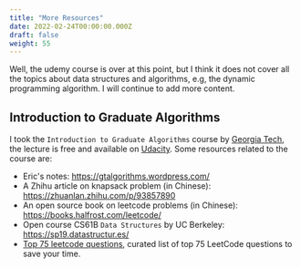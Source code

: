 ```yaml
---
title: "More Resources"
date: 2022-02-24T00:00:00.000Z
draft: false
weight: 55
---
```


Well, the udemy course is over at this point, but I think it does not cover all the topics about data structures and algorithms, e.g, the dynamic programming algorithm. I will continue to add more content.

## Introduction to Graduate Algorithms

I took the `Introduction to Graduate Algorithms` course by [Georgia Tech](https://omscs.gatech.edu/cs-6515-intro-graduate-algorithms), the lecture is free and available on [Udacity](https://classroom.udacity.com/courses/ud401). Some resources related to the course are:

* Eric's notes: https://gtalgorithms.wordpress.com/
* A Zhihu article on knapsack problem (in Chinese): https://zhuanlan.zhihu.com/p/93857890
* An open source book on leetcode problems (in Chinese): https://books.halfrost.com/leetcode/
* Open course CS61B `Data Structures` by UC Berkeley: https://sp19.datastructur.es/
* [Top 75 leetcode questions](https://www.teamblind.com/post/New-Year-Gift---Curated-List-of-Top-75-LeetCode-Questions-to-Save-Your-Time-OaM1orEU), curated list of top 75 LeetCode questions to save your time.
